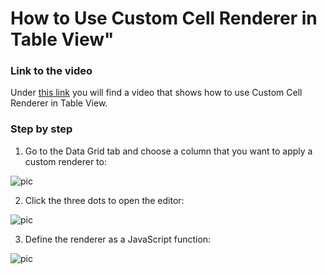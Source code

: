 # How to Use Custom Cell Renderer in Table View"

### Link to the video

Under [this link](https://profitbasedocs.blob.core.windows.net/videos/Table%20View%20-%20Custom%20Cell%20Renderer.mp4) you will find a video that shows how to use Custom Cell Renderer in Table View. 
<br/>

### Step by step


1. Go to the Data Grid tab and choose a column that you want to apply a custom renderer to:

![pic](https://profitbasedocs.blob.core.windows.net/images/HTccr%20(1).png)

2. Click the three dots to open the editor: 

![pic](https://profitbasedocs.blob.core.windows.net/images/HTccr%20(2).png)

3. Define the renderer as a JavaScript function:
   
![pic](https://profitbasedocs.blob.core.windows.net/images/HTccr%20(3).png)

